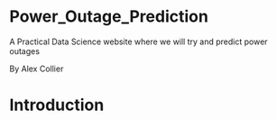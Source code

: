 # Power_Outage_Prediction
A Practical Data Science website where we will try and predict power outages 

By Alex Collier

<h1>Introduction</h1>
